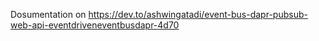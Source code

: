 Dosumentation on https://dev.to/ashwingatadi/event-bus-dapr-pubsub-web-api-eventdriveneventbusdapr-4d70
